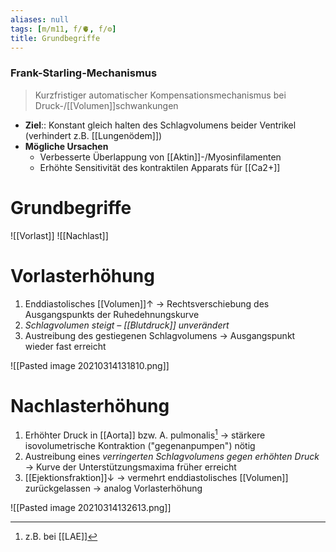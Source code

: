 ```yaml
---
aliases: null
tags: [m/m11, f/🫀, f/⚙️]
title: Grundbegriffe
---
```

### Frank-Starling-Mechanismus
> Kurzfristiger automatischer Kompensationsmechanismus bei Druck-/[[Volumen]]schwankungen

- **Ziel**:: Konstant gleich halten des Schlagvolumens beider Ventrikel (verhindert z.B. [[Lungenödem]])
- **Mögliche Ursachen**
	- Verbesserte Überlappung von [[Aktin]]-/Myosinfilamenten
	- Erhöhte Sensitivität des kontraktilen Apparats für [[Ca2+]]

# Grundbegriffe
![[Vorlast]]
![[Nachlast]]

# Vorlasterhöhung
1. Enddiastolisches [[Volumen]]↑ → Rechtsverschiebung des Ausgangspunkts der Ruhedehnungskurve
2. *Schlagvolumen steigt – [[Blutdruck]] unverändert*
3. Austreibung des gestiegenen Schlagvolumens → Ausgangspunkt wieder fast erreicht

![[Pasted image 20210314131810.png]]
# Nachlasterhöhung
1. Erhöhter Druck in [[Aorta]] bzw. A. pulmonalis[^1] → stärkere isovolumetrische Kontraktion ("gegenanpumpen") nötig
2. Austreibung eines *verringerten Schlagvolumens gegen erhöhten Druck* → Kurve der Unterstützungsmaxima früher erreicht
3. [[Ejektionsfraktion]]↓ → vermehrt enddiastolisches [[Volumen]] zurückgelassen → analog Vorlasterhöhung

![[Pasted image 20210314132613.png]]

[^1]: z.B. bei [[LAE]]